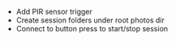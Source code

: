 + Add PIR sensor trigger
+ Create session folders under root photos dir
+ Connect to button press to start/stop session
